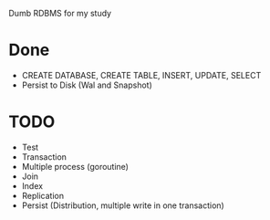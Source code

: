 Dumb RDBMS for my study

# Done
* CREATE DATABASE, CREATE TABLE, INSERT, UPDATE, SELECT
* Persist to Disk (Wal and Snapshot)

# TODO
* Test
* Transaction
* Multiple process (goroutine)
* Join
* Index
* Replication
* Persist (Distribution, multiple write in one transaction)

